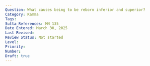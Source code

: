 ```yaml
---
Question: What causes being to be reborn inferior and superior?
Category: Kamma
Tags:
Sutta References: MN 135
Date Entered: March 30, 2025
Last Revised:
Review Status: Not started
Level: 
Priority: 
Number: 
Draft: true
---
```


